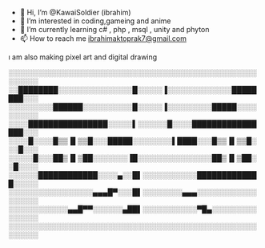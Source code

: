 - 👋 Hi, I’m @KawaiSoldier (ibrahim)
- 👀 I’m interested in coding,gameing and anime
- 🌱 I’m currently learning c# , php , msql , unity and phyton  
- 📫 How to reach me ibrahimaktoprak7@gmail.com 

ı am also making pixel art and digital drawing

░░░░░░░░░░░░░░░░░░░░░░░░░░░░░░░░░░░░░░░░░░░░░░░░░░░░░░░░
░░████████░░░░░░░░░░░░░░░█░░░░░▐░░░░░░░░░░░░░████████░░░
░░░░░░░░░██████░░░░░░░░░░█░░░░░▐░░░░░░░░░█████░░░░░░░░░░
░░░░████████████████░░░░░▌░░░░░░█░░░░████████████████░░░
░░░░█░░░░█▒▒▐▌▒▒█░░░█████░░░░░░░░▌████░░░█▒▒▐▌▒▒█░░░█░░░
░░░░░█░░░██▒▐▌▒██░░░░░░░▐█░░░░░░░░░░░░░░░██▒▐▌▒██░░█░░░░
░░░░░░████████████░░░░▄░░█▌░░░░░░░░░░░█████████████░░░░░
░░░░░░░░░░░░░░░░░▄▄▄█▀░░░█▌░░░░░░░░▄▄▄░░░░░░░░░░░░░░░░░░
░░░░░░░░░░░░▄▄█▀▀░░░░░░▄██▌░░░░░░░░░░░▀█▄░░░░░░░░░░░░░░░
░░░░░░░░░░░░░░░░░░░░░░░░░░░░░░░░░░░░░░░░░░░░░░░░░░░░░░░░

